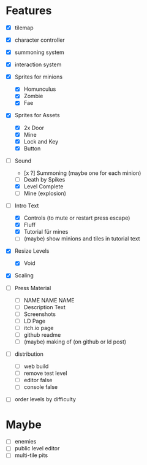 # Features

- [x] tilemap
- [x] character controller
- [x] summoning system
- [x] interaction system


- [x] Sprites for minions
    - [x] Homunculus
    - [x] Zombie
    - [x] Fae
- [x] Sprites for Assets
    - [x] 2x Door
    - [x] Mine
    - [x] Lock and Key
    - [x] Button
- [ ] Sound
    - [x ?] Summoning (maybe one for each minion)
    - [ ] Death by Spikes
    - [x] Level Complete
    - [ ] Mine (explosion)
- [ ] Intro Text
  - [x] Controls (to mute or restart press escape)
  - [x] Fluff
  - [x] Tutorial für mines
  - [ ] (maybe) show minions and tiles in tutorial text
- [x] Resize Levels
    - [x] Void
- [x] Scaling
- [ ] Press Material
    - [ ] NAME NAME NAME
    - [ ] Description Text
    - [ ] Screenshots
    - [ ] LD Page
    - [ ] itch.io page
    - [ ] github readme
    - [ ] (maybe) making of (on github or ld post)
- [ ] distribution
    - [ ] web build
    - [ ] remove test level
    - [ ] editor false
    - [ ] console false
- [ ] order levels by difficulty

# Maybe

- [ ] enemies
- [ ] public level editor
- [ ] multi-tile pits
